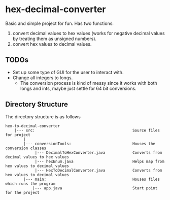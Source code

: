 # hex-decimal-converter
Basic and simple project for fun. Has two functions:
  1. convert decimal values to hex values (works for negative decimal values by treating them as unsigned numbers). 
  2. convert hex values to decimal values.

TODOs
-------------------
* Set up some type of GUI for the user to interact with.
* Change all integers to longs.
  * The conversion process is kind of messy since it works with both longs and ints, maybe just settle for 64 bit conversions.

Directory Structure
-------------------
The directory structure is as follows

	hex-to-decimal-converter
		|--- src:                                           Source files for project
		    |
		    |--- conversionTools:                           Houses the conversion classes
		         |--- DecimalToHexConverter.java            Converts from decimal values to hex values
		         |--- hexEnum.java                          Helps map from hex values to decimal values  
		         |--- HexToDecimalConverter.java            Converts from hex values to decimal values
		    |--- main:                                      Houses files which runs the program
		        |--- app.java                               Start point for the project



